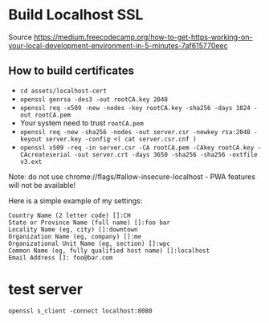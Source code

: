 # Build Localhost SSL

Source https://medium.freecodecamp.org/how-to-get-https-working-on-your-local-development-environment-in-5-minutes-7af615770eec

## How to build certificates
- `cd assets/localhost-cert`
- `openssl genrsa -des3 -out rootCA.key 2048`
- `openssl req -x509 -new -nodes -key rootCA.key -sha256 -days 1024 -out rootCA.pem`
- Your system need to trust `rootCA.pem`
- `openssl req -new -sha256 -nodes -out server.csr -newkey rsa:2048 -keyout server.key -config <( cat server.csr.cnf )`
- `openssl x509 -req -in server.csr -CA rootCA.pem -CAkey rootCA.key -CAcreateserial -out server.crt -days 3650 -sha256 -sha256 -extfile v3.ext`


Note: do not use chrome://flags/#allow-insecure-localhost - PWA features will not be available!

Here is a simple example of my settings:

```
Country Name (2 letter code) []:CH
State or Province Name (full name) []:foo bar
Locality Name (eg, city) []:downtown
Organization Name (eg, company) []:me
Organizational Unit Name (eg, section) []:wpc
Common Name (eg, fully qualified host name) []:localhost
Email Address []: foo@bar.com
```

# test server

`openssl s_client -connect localhost:8080`
